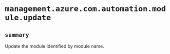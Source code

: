 # `management.azure.com.automation.module.update`

## `summary`
Update the module identified by module name.


